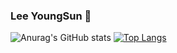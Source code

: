 ### Lee YoungSun 🐯

![Anurag's GitHub stats](https://github-readme-stats.vercel.app/api?username=lyouxsun&show_icons=true&theme=radical&hide_border=true)
[![Top Langs](https://github-readme-stats.vercel.app/api/top-langs/?username=lyouxsun&layout=compact)](https://github.com/lyouxsun)
